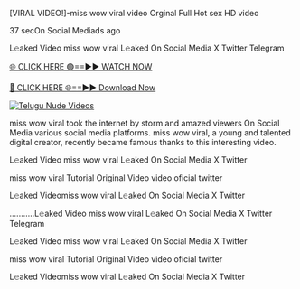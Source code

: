 [VIRAL VIDEO!]-miss wow viral video Orginal Full Hot sex HD video


37 secOn Social Mediads ago

L𝚎aked Video miss wow viral L𝚎aked On Social Media X Twitter Telegram

[🌐 CLICK HERE 🟢==►► WATCH NOW](https://viral-xone.blogspot.com/2025/01/valovideo.html)

[🔴 CLICK HERE 🌐==►► Download Now](https://viral-xone.blogspot.com/2025/01/valovideo.html)

[![Telugu Nude Videos](https://i.imgur.com/dJHk4Zq.gif)](https://viral-xone.blogspot.com/2025/01/valovideo.html)

miss wow viral took the internet by storm and amazed viewers On Social Media various social media platforms. miss wow viral, a young and talented digital creator, recently became famous thanks to this interesting video.

L𝚎aked Video miss wow viral L𝚎aked On Social Media X Twitter

miss wow viral Tutorial Original Video video oficial twitter

L𝚎aked Videomiss wow viral L𝚎aked On Social Media X Twitter

...........L𝚎aked Video miss wow viral L𝚎aked On Social Media X Twitter Telegram

L𝚎aked Video miss wow viral L𝚎aked On Social Media X Twitter

miss wow viral Tutorial Original Video video oficial twitter

L𝚎aked Videomiss wow viral L𝚎aked On Social Media X Twitter